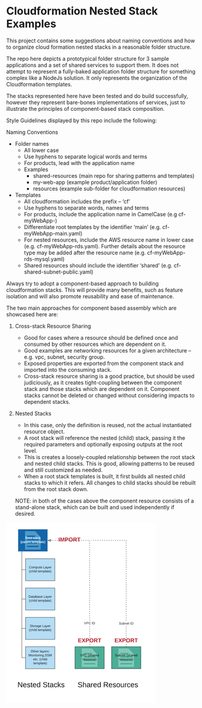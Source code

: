 # Cloudformation Nested Stack Examples

This project contains some suggestions about naming conventions and how to organize cloud formation nested stacks in a reasonable folder structure.   

The repo here depicts a prototypical folder structure for 3 sample applications and a set of shared services to support them.   It does not attempt to represent a fully-baked application folder structure for something complex like a NodeJs solution.   It only represents the organization of the Cloudformation templates.

The stacks represented here have been tested and do build successfully, however they represent bare-bones implementations of services, just to illustrate the principles of component-based stack composition.

Style Guidelines displayed by this repo include the following: 

Naming Conventions
* Folder names
  *	All lower case
  * Use hyphens to separate logical words and terms 
  *	For products, lead with the application name
  *	Examples
    * shared-resources  (main repo for sharing patterns and templates)
    * my-web-app (example product/application folder)
    * resources (example sub-folder for cloudformation resources)
* Templates
  * All cloudformation includes the prefix – ‘cf’  
  * Use hyphens to separate words, names and terms 
  * For products, include the application name in CamelCase (e.g  cf-myWebApp-)
  * Differentiate root templates by the identifier ‘main’  (e.g. cf-myWebApp-main.yaml)
  * For nested resources, include the AWS resource name in lower case (e.g. cf-myWebApp-rds.yaml). Further details about the resource type may be added after the resource name (e.g. cf-myWebApp-rds-mysql.yaml)
  * Shared resources should include the identifier ‘shared’ (e.g. cf-shared-subnet-public.yaml) 

Always try to adopt a component-based approach to building cloudformation stacks.   This will provide many benefits, such as feature isolation and will also promote reusability and ease of maintenance.

The two main approaches for component based assembly which are showcased here are:
1. Cross-stack Resource Sharing
    * Good for cases where a resource should be defined once and consumed by other resources which are dependent on it.
    * Good examples are networking resources for a given architecture – e.g. vpc, subnet, security group.   
    * Exposed properties are exported from the component stack and imported into the consuming stack. 
    * Cross-stack resource sharing is a good practice, but should be used judiciously, as it creates tight-coupling between the component stack and those stacks which are dependent on it.  Component stacks cannot be deleted or changed without considering impacts to dependent stacks. 

2. Nested Stacks
    * In this case, only the definition is reused, not the actual instantiated resource object.
    * A root stack will reference the nested (child) stack, passing it the required parameters and optionally exposing outputs at the root level.
    * This is creates a loosely-coupled relationship between the root stack and nested child stacks.   This is good, allowing patterns to be reused and still customized as needed.
    * When a root stack templates is built, it first builds all nested child stacks to which it refers.   All changes to child stacks should be rebuilt from the root stack down.

    NOTE:  in both of the cases above the component resource consists of a stand-alone stack, which can be built and used independently if desired.  

![Component Stack Types](https://github.com/rjgleave/aws-cloudformation-nested-stacks/blob/master/assets/nested-stacks.png)
